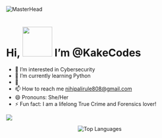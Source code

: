 ![MasterHead](https://media2.giphy.com/media/v1.Y2lkPTc5MGI3NjExbHluMGkzanF3b3AwZTNqMXdqdmN4Y3Z0YmplODNuZzdpbHJhZ3Y4ayZlcD12MV9pbnRlcm5hbF9naWZfYnlfaWQmY3Q9Zw/BemKqR9RDK4V2/giphy.gif)
# Hi, <img src="https://media4.giphy.com/media/v1.Y2lkPTc5MGI3NjExb3B5MTllZW5qNjVkamtmMXBsNDhnaXljMG92ZnFpMWtwNXdkNjR4eSZlcD12MV9pbnRlcm5hbF9naWZfYnlfaWQmY3Q9cw/jWpL2iULMHLoifwZKD/giphy.gif" width="80"> I’m @KakeCodes
- 👀 I’m interested in Cybersecurity
- 🌱 I’m currently learning Python
- 💞
- 📫 How to reach me [nihipalirule808@gmail.com](mailto:nihipalirule808@gmail.com)
- 😄 Pronouns: She/Her
- ⚡ Fun fact: I am a lifelong True Crime and Forensics lover!


![](https://github-readme-streak-stats.herokuapp.com/?user=KakeCodes&theme=radical&hide_border=false)

<div align="center">
  <img src="https://github-readme-stats.vercel.app/api/top-langs/?username=KakeCodes&langs_count=10&title_color=10b981&text_color=ffffff&icon_color=0891b2&bg_color=1c1917&hide_border=true&locale=en&custom_title=Top%20Languages" alt="Top Languages" />
</div>
